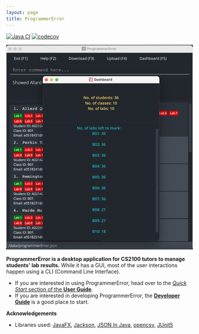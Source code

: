 ```yaml
---
layout: page
title: ProgrammerError
---
```


[![Java CI](https://github.com/AY2122S1-CS2103-F09-3/tp/actions/workflows/gradle.yml/badge.svg)](https://github.com/AY2122S1-CS2103-F09-3/tp/actions/workflows/gradle.yml)
[![codecov](https://codecov.io/gh/AY2122S1-CS2103-F09-3/tp/branch/master/graph/badge.svg?token=KLKGJOEN9F)](https://codecov.io/gh/AY2122S1-CS2103-F09-3/tp)

![Ui](images/commands/DashboardCommand/dashboard.png)

**ProgrammerError is a desktop application for CS2100 tutors to manage students' lab results.** While it has a GUI, most of the user interactions happen using a CLI (Command Line Interface).

* If you are interested in using ProgrammerError, head over to the [_Quick Start_ section of the **User Guide**](UserGuide.html#quick-start).
* If you are interested in developing ProgrammerError, the [**Developer Guide**](DeveloperGuide.html) is a good place to start.


**Acknowledgements**

* Libraries used: [JavaFX](https://openjfx.io/), [Jackson](https://github.com/FasterXML/jackson), [JSON In Java](https://mvnrepository.com/artifact/org.json/json), [opencsv](http://opencsv.sourceforge.net/), [JUnit5](https://github.com/junit-team/junit5)
